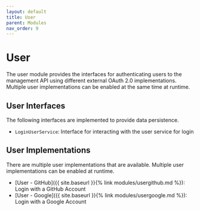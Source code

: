 ```yaml
---
layout: default
title: User
parent: Modules
nav_order: 9
---
```


# User

The user module provides the interfaces for authenticating users to the management API using different external OAuth 2.0 implementations.  Multiple user implementations can be enabled at the same time at runtime.

## User Interfaces

The following interfaces are implemented to provide data persistence.

- `LoginUserService`: Interface for interacting with the user service for login

## User Implementations

There are multiple user implementations that are available. Multiple user implementations can be enabled at runtime.

- [User - GitHub]({{ site.baseurl }}{% link modules/usergithub.md %}): Login with a GitHub Account
- [User - Google]({{ site.baseurl }}{% link modules/usergoogle.md %}): Login with a Google Account

